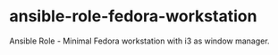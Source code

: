 # ansible-role-fedora-workstation
Ansible Role - Minimal Fedora workstation with i3 as window manager. 
